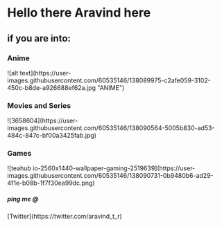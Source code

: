 <h1>Hello there Aravind here </h1> 

<h2>if you are into: </h1>
<h3>Anime</h3>
![alt text](https://user-images.githubusercontent.com/60535146/138089975-c2afe059-3102-450c-b8de-a926688ef62a.jpg "ANIME")
<h3> Movies and Series</h3>
![3658604](https://user-images.githubusercontent.com/60535146/138090564-5005b830-ad53-484c-847c-bf00a3425fab.jpg)
<h3>Games</h3>
![teahub io-2560x1440-wallpaper-gaming-2519639](https://user-images.githubusercontent.com/60535146/138090731-0b9480b6-ad29-4f1e-b08b-1f7f30ea99dc.png)
<h5>ping me @</h5>
[Twitter](https://twitter.com/aravind_t_r)
